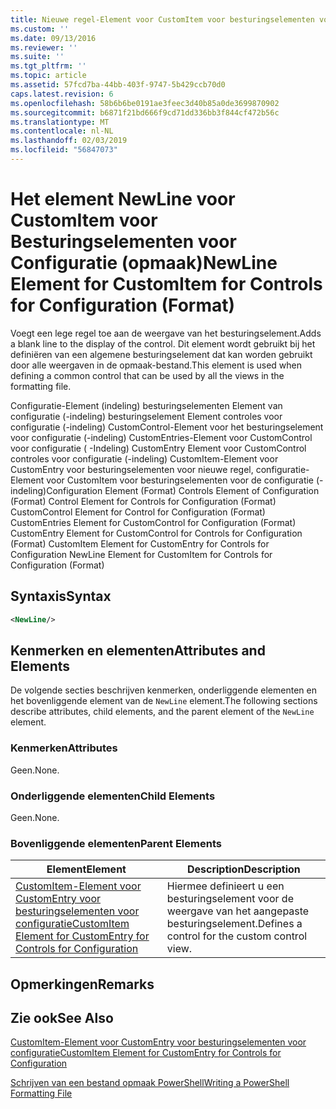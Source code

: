 ```yaml
---
title: Nieuwe regel-Element voor CustomItem voor besturingselementen voor de configuratie (-indeling) | Microsoft Docs
ms.custom: ''
ms.date: 09/13/2016
ms.reviewer: ''
ms.suite: ''
ms.tgt_pltfrm: ''
ms.topic: article
ms.assetid: 57fcd7ba-44bb-403f-9747-5b429ccb70d0
caps.latest.revision: 6
ms.openlocfilehash: 58b6b6be0191ae3feec3d40b85a0de3699870902
ms.sourcegitcommit: b6871f21bd666f9cd71dd336bb3f844cf472b56c
ms.translationtype: MT
ms.contentlocale: nl-NL
ms.lasthandoff: 02/03/2019
ms.locfileid: "56847073"
---
```

# <a name="newline-element-for-customitem-for-controls-for-configuration-format"></a><span data-ttu-id="bf429-102">Het element NewLine voor CustomItem voor Besturingselementen voor Configuratie (opmaak)</span><span class="sxs-lookup"><span data-stu-id="bf429-102">NewLine Element for CustomItem for Controls for Configuration (Format)</span></span>

<span data-ttu-id="bf429-103">Voegt een lege regel toe aan de weergave van het besturingselement.</span><span class="sxs-lookup"><span data-stu-id="bf429-103">Adds a blank line to the display of the control.</span></span> <span data-ttu-id="bf429-104">Dit element wordt gebruikt bij het definiëren van een algemene besturingselement dat kan worden gebruikt door alle weergaven in de opmaak-bestand.</span><span class="sxs-lookup"><span data-stu-id="bf429-104">This element is used when defining a common control that can be used by all the views in the formatting file.</span></span>

<span data-ttu-id="bf429-105">Configuratie-Element (indeling) besturingselementen Element van configuratie (-indeling) besturingselement Element controles voor configuratie (-indeling) CustomControl-Element voor het besturingselement voor configuratie (-indeling) CustomEntries-Element voor CustomControl voor configuratie ( -Indeling) CustomEntry Element voor CustomControl controles voor configuratie (-indeling) CustomItem-Element voor CustomEntry voor besturingselementen voor nieuwe regel, configuratie-Element voor CustomItem voor besturingselementen voor de configuratie (-indeling)</span><span class="sxs-lookup"><span data-stu-id="bf429-105">Configuration Element (Format) Controls Element of Configuration (Format) Control Element for Controls for Configuration (Format) CustomControl Element for Control for Configuration (Format) CustomEntries Element for CustomControl for Configuration (Format) CustomEntry Element for CustomControl for Controls for Configuration (Format) CustomItem Element for CustomEntry for Controls for Configuration NewLine Element for CustomItem for Controls for Configuration (Format)</span></span>

## <a name="syntax"></a><span data-ttu-id="bf429-106">Syntaxis</span><span class="sxs-lookup"><span data-stu-id="bf429-106">Syntax</span></span>

```xml
<NewLine/>
```

## <a name="attributes-and-elements"></a><span data-ttu-id="bf429-107">Kenmerken en elementen</span><span class="sxs-lookup"><span data-stu-id="bf429-107">Attributes and Elements</span></span>

<span data-ttu-id="bf429-108">De volgende secties beschrijven kenmerken, onderliggende elementen en het bovenliggende element van de `NewLine` element.</span><span class="sxs-lookup"><span data-stu-id="bf429-108">The following sections describe attributes, child elements, and the parent element of the `NewLine` element.</span></span>

### <a name="attributes"></a><span data-ttu-id="bf429-109">Kenmerken</span><span class="sxs-lookup"><span data-stu-id="bf429-109">Attributes</span></span>

<span data-ttu-id="bf429-110">Geen.</span><span class="sxs-lookup"><span data-stu-id="bf429-110">None.</span></span>

### <a name="child-elements"></a><span data-ttu-id="bf429-111">Onderliggende elementen</span><span class="sxs-lookup"><span data-stu-id="bf429-111">Child Elements</span></span>

<span data-ttu-id="bf429-112">Geen.</span><span class="sxs-lookup"><span data-stu-id="bf429-112">None.</span></span>

### <a name="parent-elements"></a><span data-ttu-id="bf429-113">Bovenliggende elementen</span><span class="sxs-lookup"><span data-stu-id="bf429-113">Parent Elements</span></span>

|<span data-ttu-id="bf429-114">Element</span><span class="sxs-lookup"><span data-stu-id="bf429-114">Element</span></span>|<span data-ttu-id="bf429-115">Description</span><span class="sxs-lookup"><span data-stu-id="bf429-115">Description</span></span>|
|-------------|-----------------|
|[<span data-ttu-id="bf429-116">CustomItem-Element voor CustomEntry voor besturingselementen voor configuratie</span><span class="sxs-lookup"><span data-stu-id="bf429-116">CustomItem Element for CustomEntry for Controls for Configuration</span></span>](./customitem-element-for-customentry-for-controls-for-configuration-format.md)|<span data-ttu-id="bf429-117">Hiermee definieert u een besturingselement voor de weergave van het aangepaste besturingselement.</span><span class="sxs-lookup"><span data-stu-id="bf429-117">Defines a control for the custom control view.</span></span>|

## <a name="remarks"></a><span data-ttu-id="bf429-118">Opmerkingen</span><span class="sxs-lookup"><span data-stu-id="bf429-118">Remarks</span></span>

## <a name="see-also"></a><span data-ttu-id="bf429-119">Zie ook</span><span class="sxs-lookup"><span data-stu-id="bf429-119">See Also</span></span>

[<span data-ttu-id="bf429-120">CustomItem-Element voor CustomEntry voor besturingselementen voor configuratie</span><span class="sxs-lookup"><span data-stu-id="bf429-120">CustomItem Element for CustomEntry for Controls for Configuration</span></span>](./customitem-element-for-customentry-for-controls-for-configuration-format.md)

[<span data-ttu-id="bf429-121">Schrijven van een bestand opmaak PowerShell</span><span class="sxs-lookup"><span data-stu-id="bf429-121">Writing a PowerShell Formatting File</span></span>](./writing-a-powershell-formatting-file.md)
